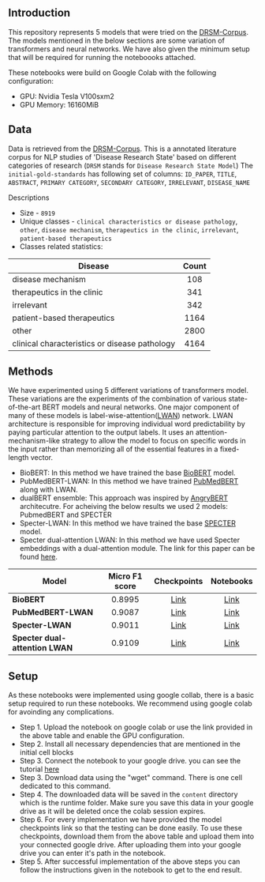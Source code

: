 ## Introduction
This repository represents 5 models that were tried on the [DRSM-Corpus](https://github.com/chanzuckerberg/DRSM-corpus). The models mentioned in the below sections are some variation of transformers and neural networks. We have also given the minimum setup that will be required for running the noteboooks attached. 

These notebooks were build on Google Colab with the following configuration:

* GPU: Nvidia Tesla V100sxm2  
* GPU Memory: 16160MiB



## Data
Data is retrieved from the [DRSM-Corpus](https://github.com/chanzuckerberg/DRSM-corpus). This is a annotated literature corpus for NLP studies of 'Disease Research State' based on different categories of research (`DRSM` stands for `Disease Research State Model`)
The `initial-gold-standards` has following set of columns:
  `ID_PAPER`, `TITLE`, `ABSTRACT`, `PRIMARY CATEGORY`, `SECONDARY CATEGORY`, `IRRELEVANT`, `DISEASE_NAME`

Descriptions
* Size - `8919`
* Unique classes - `clinical characteristics or disease pathology`, `other`, `disease mechanism`, `therapeutics in the clinic`, `irrelevant`, `patient-based therapeutics`
* Classes related statistics:

| Disease                                       | Count |
|-----------------------------------------------|:-----:|
| disease mechanism                             | 108   |
| therapeutics in the clinic                    | 341   |
| irrelevant                                    | 342   |
| patient-based therapeutics                    | 1164  |     
| other                                         | 2800  |
| clinical characteristics or disease pathology | 4164  |


## Methods

We have experimented using 5 different variations of transformers model. These variations are the experiments of the combination of various state-of-the-art BERT models and neural networks. One major component of many of these models is label-wise-attention([LWAN](https://aclanthology.org/D18-1508/)) network. LWAN architecture is responsible for improving individual word predictability by paying particular attention to the output labels. It uses an attention-mechanism-like strategy to allow the model to focus on specific words in the input rather than memorizing all of the essential features in a fixed-length vector.


* BioBERT: In this method we have trained the base [BioBERT](https://huggingface.co/dmis-lab/biobert-v1.1) model. 
* PubMedBERT-LWAN: In this method we have trained [PubMedBERT](https://huggingface.co/microsoft/BiomedNLP-PubMedBERT-base-uncased-abstract-fulltext) along with LWAN.
* dualBERT ensemble: This approach was inspired by [AngryBERT](https://arxiv.org/abs/2103.11800) architecutre. For acheiving the below results we used 2 models: PubmedBERT and SPECTER
* Specter-LWAN: In this method we have trained the base [SPECTER](https://huggingface.co/allenai/specter) model.
* Specter dual-attention LWAN: In this method we have used Specter embeddings with a dual-attention module. The link for this paper can be found [here](https://biocreative.bioinformatics.udel.edu/media/store/files/2021/TRACK5_pos_5_BC7_submission_188.pdf).

| Model                               | Micro F1 score |                                             Checkpoints                                            | Notebooks |                 
|-------------------------------------|:--------------:|:--------------------------------------------------------------------------------------------------:|:---------:|
| **BioBERT**                         |     0.8995     |     [Link](https://drive.google.com/file/d/1-hJESlTPM8St15hESS5-6hKeqnROJF_H/view?usp=sharing)     |    [Link](https://drive.google.com/file/d/1cCweWKvnS45XuR5alSnSJEe3OCGu_7C0/view?usp=sharing)    |     
| **PubMedBERT-LWAN**                 |     0.9087     |     [Link](https://drive.google.com/file/d/1-pP49V3cF9PsBxrOkEZNx8DS6lbkNmmF/view?usp=sharing)     |    [Link](https://drive.google.com/file/d/1SYzQDH9fkUHSwAHeZYbPCSU7Bece-dEM/view?usp=sharing)    |
| **Specter-LWAN**                    |     0.9011     |     [Link](https://drive.google.com/file/d/1-WmSFVFNXnrmPhTNvhebizHCQeOJmQ0X/view?usp=sharing)     |    [Link](https://colab.research.google.com/drive/1Eequmt9_sSmnRrA9lCTZ7qx_fzCHYVU2?usp=sharing)    |
| **Specter dual-attention LWAN**     |     0.9109     |     [Link](https://drive.google.com/file/d/1-pP49V3cF9PsBxrOkEZNx8DS6lbkNmmF/view?usp=sharing)     |    [Link](https://drive.google.com/file/d/1TcopvnmvFKWiHNBv_Nya5Xfb7ioWR7F1/view?usp=sharing)    | 

## Setup

As these notebooks were implemented using google collab, there is a basic setup required to run these notebooks. We recommend using google colab for avoinding any complications.

* Step 1. Upload the notebook on google colab or use the link provided in the above table and enable the GPU configuration.
* Step 2. Install all necessary dependencies that are mentioned in the initial cell blocks
* Step 3. Connect the notebook to your google drive. you can see the tutorial [here](https://colab.research.google.com/notebooks/io.ipynb)
* Step 3. Download data using the "wget" command. There is one cell dedicated to this command. 
* Step 4. The downloaded data will be saved in the `content` directory which is the runtime folder. Make sure you save this data in your google drive as it will be deleted once the colab session expires.
* Step 6. For every implementation we have provided the model checkpoints link so that the testing can be done easily. To use these checkpoints, download them from the above table and upload them into your connected google drive. After uploading them into your google drive you can enter it's path in the notebook.
* Step 5. After successful implementation of the above steps you can follow the instructions given in the notebook to get to the end result.
